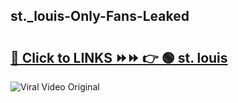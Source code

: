 
 ## st._louis-Only-Fans-Leaked

# <h2><a href="https://clipsfans.com/st._louis&ref=git">🔗 Click to LINKS ⏩⏩ 👉 🟢 st. louis </a></h2>

<a href="https://clipsfans.com/st._louis&ref=git" rel="nofollow" data-target="animated-image.originalLink"><img src="https://i.ibb.co.com/xMMVF88/686577567.gif" alt="Viral Video Original" style="max-width: 100%; display: inline-block;" data-target="animated-image.originalImage"></a>

